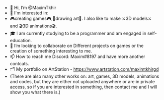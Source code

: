 - 👋 Hi, I’m @MaximTkhir
- 👀 I'm interested in:
- 🎮creating games🎮,🎨drawing art🎨. I also like to make  ⚔️3D models⚔️ and 🎬3D animations🎬.
- 🎓 I am currently studying to be a programmer and am engaged in self-education. 
- 💞️ I’m looking to collaborate on Different projects on games or the creation of something interesting to me.
- 📫 How to reach me Discord: Maxim#8197 and have more another contcats.
- 🗂️  My portfolio on ArtStation - https://www.artstation.com/maximtkhirgd
- (There are also many other works on: art, games, 3D models, animations and codes, but they are either not uploaded anywhere or are in private access, so if you are interested in something, then contact me and I will show you what there is.)

<!---
MaximTkhir/MaximTkhir is a ✨ special ✨ repository because its `README.md` (this file) appears on your GitHub profile.
You can click the Preview link to take a look at your changes.
--->

